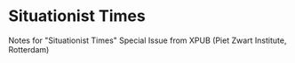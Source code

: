 # Situationist Times

Notes for "Situationist Times" Special Issue from XPUB (Piet Zwart Institute, Rotterdam) 